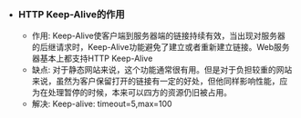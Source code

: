 - ### HTTP Keep-Alive的作用
    + 作用: Keep-Alive使客户端到服务器端的链接持续有效，当出现对服务器的后继请求时，Keep-Alive功能避免了建立或者重新建立链接。Web服务器基本上都支持HTTP Keep-Alive
    + 缺点: 对于静态网站来说，这个功能通常很有用。但是对于负担较重的网站来说，虽然为客户保留打开的链接有一定的好处，但他同样影响性能，应为在处理暂停的时候，本来可以四方的资源仍旧被占用。
    + 解决: Keep-alive: timeout=5,max=100